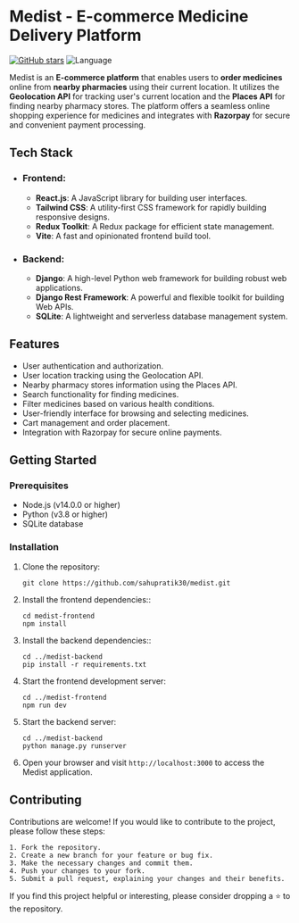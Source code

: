 # Medist - E-commerce Medicine Delivery Platform
[![GitHub stars](https://img.shields.io/github/stars/sahupratik30/medist.svg?style=social)](https://github.com/sahupratik30/medist/stargazers)
![Language](https://img.shields.io/badge/OpenSource-❤-yellow.svg)

Medist is an **E-commerce platform** that enables users to **order medicines** online from **nearby pharmacies** using their current location. It utilizes the **Geolocation API** for tracking user's current location and the **Places API** for finding nearby pharmacy stores. The platform offers a seamless online shopping experience for medicines and integrates with **Razorpay** for secure and convenient payment processing.

## Tech Stack

- ### **Frontend**:
  - **React.js**: A JavaScript library for building user interfaces.
  - **Tailwind CSS**: A utility-first CSS framework for rapidly building responsive designs.
  - **Redux Toolkit**: A Redux package for efficient state management.
  - **Vite**: A fast and opinionated frontend build tool.

- ### **Backend**:
  - **Django**: A high-level Python web framework for building robust web applications.
  - **Django Rest Framework**: A powerful and flexible toolkit for building Web APIs.
  - **SQLite**: A lightweight and serverless database management system.

## Features

- User authentication and authorization.
- User location tracking using the Geolocation API.
- Nearby pharmacy stores information using the Places API.
- Search functionality for finding medicines.
- Filter medicines based on various health conditions.
- User-friendly interface for browsing and selecting medicines.
- Cart management and order placement.
- Integration with Razorpay for secure online payments.

## Getting Started

### Prerequisites

- Node.js (v14.0.0 or higher)
- Python (v3.8 or higher)
- SQLite database

### Installation

1. Clone the repository:

   ```shell
   git clone https://github.com/sahupratik30/medist.git
   ```
   
2. Install the frontend dependencies::

   ```shell
   cd medist-frontend
   npm install
   ```
   
3. Install the backend dependencies::

   ```shell
   cd ../medist-backend
   pip install -r requirements.txt
   ```
   
4. Start the frontend development server:

   ```shell
   cd ../medist-frontend
   npm run dev
   ```

5. Start the backend server:

   ```shell
   cd ../medist-backend
   python manage.py runserver
   ```

6. Open your browser and visit `http://localhost:3000` to access the Medist application.

## Contributing

Contributions are welcome! If you would like to contribute to the project, please follow these steps:
```
1. Fork the repository.
2. Create a new branch for your feature or bug fix.
3. Make the necessary changes and commit them.
4. Push your changes to your fork.
5. Submit a pull request, explaining your changes and their benefits.
```

If you find this project helpful or interesting, please consider dropping a ⭐ to the repository.

